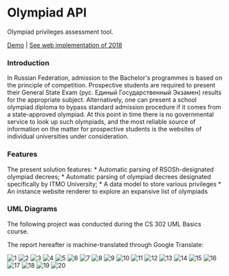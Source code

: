 # Olympiad API


Olympiad privileges assessment tool.

[Demo](https://mrgeorgeous.github.io/OlympiadAPI/data/site/) | [See web implementation of 2018](https://github.com/MrGeorgeous/higholymp)

### Introduction

In Russian Federation, admission to the Bachelor's programmes is based on the principle of competition. Prospective students are required to present their General State Exam (рус. Единый Государственный Экзамен) results for the appropriate subject. Alternatively, one can present a school olympiad diploma to bypass standard admission procedure if it comes from a state-approved olympiad. At this point in time there is no governmental service to look up such olympiads, and the most reliable source of information on the matter for prospective students is the websites of individual universities under consideration.

### Features

 The present solution features:
    * Automatic parsing of RSOSh-designated olympiad decrees;
    * Automatic parsing of olympiad decrees designated specifically by ITMO University;
    * A data model to store various privileges
    * An instance website renderer to explore an expansive list of olympiads

### UML Diagrams

The following project was conducted during the CS 302 UML Basics course.

The report hereafter is machine-translated through Google Translate:

![1](uml/Проект34_pages-to-jpg-0001.jpg)
![2](uml/Проект34_pages-to-jpg-0002.jpg)
![3](uml/Проект34_pages-to-jpg-0003.jpg)
![4](uml/Проект34_pages-to-jpg-0004.jpg)
![5](uml/Проект34_pages-to-jpg-0005.jpg)
![6](uml/Проект34_pages-to-jpg-0006.jpg)
![7](uml/Проект34_pages-to-jpg-0007.jpg)
![8](uml/Проект34_pages-to-jpg-0008.jpg)
![9](uml/Проект34_pages-to-jpg-0009.jpg)
![10](uml/Проект34_pages-to-jpg-0010.jpg)
![11](uml/Проект34_pages-to-jpg-0011.jpg)
![12](uml/Проект34_pages-to-jpg-0012.jpg)
![13](uml/Проект34_pages-to-jpg-0013.jpg)
![14](uml/Проект34_pages-to-jpg-0014.jpg)
![15](uml/Проект34_pages-to-jpg-0015.jpg)
![16](uml/Проект34_pages-to-jpg-0016.jpg)
![17](uml/Проект34_pages-to-jpg-0017.jpg)
![18](uml/Проект34_pages-to-jpg-0018.jpg)
![19](uml/Проект34_pages-to-jpg-0019.jpg)
![20](uml/Проект34_pages-to-jpg-0020.jpg)

